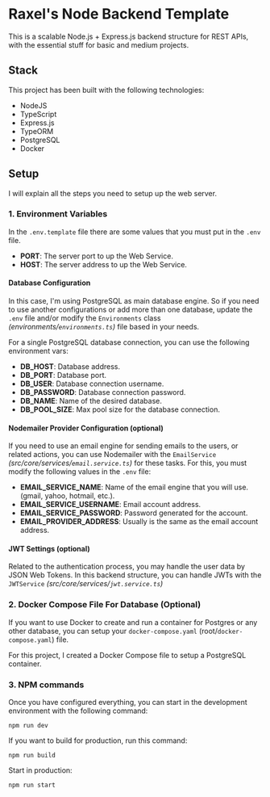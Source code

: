 # Raxel's Node Backend Template

This is a scalable Node.js + Express.js backend structure for REST APIs, with the essential stuff for basic and medium projects.

## Stack

This project has been built with the following technologies:

- NodeJS
- TypeScript
- Express.js
- TypeORM
- PostgreSQL
- Docker

## Setup

I will explain all the steps you need to setup up the web server.

### 1. Environment Variables

In the ``.env.template`` file there are some values that you must put in the ```.env``` file.

- **PORT**: The server port to up the Web Service.
- **HOST**: The server address to up the Web Service.

#### Database Configuration

In this case, I'm using PostgreSQL as main database engine. So if you need to use another configurations or add more than one database, update the ```.env``` file and/or modify the ```Environments``` class _(environments/```environments.ts```)_ file based in your needs.

For a single PostgreSQL database connection, you can use the following environment vars:

- **DB_HOST**: Database address.
- **DB_PORT**: Database port.
- **DB_USER**: Database connection username.
- **DB_PASSWORD**: Database connection password.
- **DB_NAME**: Name of the desired database.
- **DB_POOL_SIZE**: Max pool size for the database connection.

#### Nodemailer Provider Configuration (optional)

If you need to use an email engine for sending emails to the users, or related actions, you can use Nodemailer with the ```EmailService``` _(src/core/services/```email.service.ts```)_ for these tasks.
For this, you must modify the following values in the ```.env``` file:

- **EMAIL_SERVICE_NAME**: Name of the email engine that you will use. (gmail, yahoo, hotmail, etc.).
- **EMAIL_SERVICE_USERNAME**: Email account address.
- **EMAIL_SERVICE_PASSWORD**: Password generated for the account.
- **EMAIL_PROVIDER_ADDRESS**: Usually is the same as the email account address.

#### JWT Settings (optional)

Related to the authentication process, you may handle the user data by JSON Web Tokens. In this backend structure, you can handle JWTs with the ```JWTService``` _(src/core/services/```jwt.service.ts```)_

### 2. Docker Compose File For Database (Optional)

If you want to use Docker to create and run a container for Postgres or any other database, you can setup your ```docker-compose.yaml``` (root/```docker-compose.yaml```) file.

For this project, I created a Docker Compose file to setup a PostgreSQL container.

### 3. NPM commands
Once you have configured everything, you can start in the development environment with the following command:

```shell
npm run dev
```

If you want to build for production, run this command:
```shell
npm run build
```

Start in production:
```shell
npm run start
```